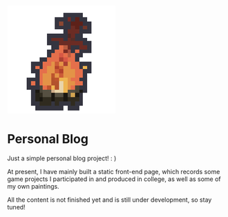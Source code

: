 ![](assets/img/bonfire-Icon-transparency.png)

# Personal Blog

Just a simple personal blog project! : )

At present, I have mainly built a static front-end page, which records some game projects I participated in and produced in college, as well as some of my own paintings.

All the content is not finished yet and is still under development, so stay tuned!
